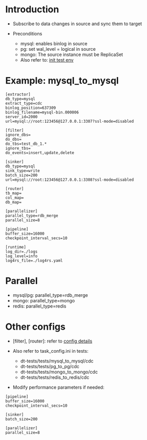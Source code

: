 # Introduction
- Subscribe to data changes in source and sync them to target

- Preconditions
    - mysql: enables binlog in source
    - pg: set wal_level = logical in source
    - mongo: The source instance must be ReplicaSet
    - Also refer to: [init test env](../../../dt-tests/README.md)

# Example: mysql_to_mysql
```
[extractor]
db_type=mysql
extract_type=cdc
binlog_position=637309
binlog_filename=mysql-bin.000006
server_id=2000
url=mysql://root:123456@127.0.0.1:3307?ssl-mode=disabled

[filter]
ignore_dbs=
do_dbs=
do_tbs=test_db_1.*
ignore_tbs=
do_events=insert,update,delete

[sinker]
db_type=mysql
sink_type=write
batch_size=200
url=mysql://root:123456@127.0.0.1:3308?ssl-mode=disabled

[router]
tb_map=
col_map=
db_map=

[parallelizer]
parallel_type=rdb_merge
parallel_size=8

[pipeline]
buffer_size=16000
checkpoint_interval_secs=10

[runtime]
log_dir=./logs
log_level=info
log4rs_file=./log4rs.yaml
```

# Parallel
- mysql/pg: parallel_type=rdb_merge
- mongo: parallel_type=mongo
- redis: parallel_type=redis

# Other configs
- [filter], [router]: refer to [config details](../config.md)
- Also refer to task_config.ini in tests:
    - dt-tests/tests/mysql_to_mysql/cdc
    - dt-tests/tests/pg_to_pg/cdc
    - dt-tests/tests/mongo_to_mongo/cdc
    - dt-tests/tests/redis_to_redis/cdc

- Modify performance parameters if needed:
```
[pipeline]
buffer_size=16000
checkpoint_interval_secs=10

[sinker]
batch_size=200

[parallelizer]
parallel_size=8
```